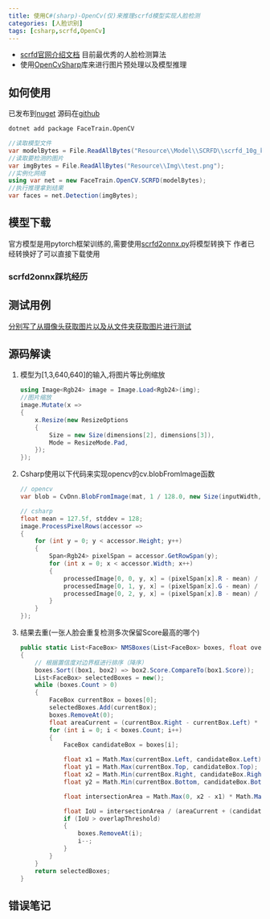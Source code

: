 ```yaml
---
title: 使用C#(sharp)-OpenCv(仅)来推理scrfd模型实现人脸检测
categories: [人脸识别]
tags: [csharp,scrfd,OpenCv]
---
```

* [scrfd官网介绍文档](https://github.com/deepinsight/insightface/tree/master/detection/scrfd) 目前最优秀的人脸检测算法
* 使用[OpenCvSharp](https://github.com/shimat/opencvsharp)库来进行图片预处理以及模型推理

## 如何使用
已发布到[nuget](https://www.nuget.org/packages/FaceTrain.OpenCV/) 源码在[github](https://github.com/laolaolulu/FaceTrain/tree/master/csharp/OpenCV)
```bash
dotnet add package FaceTrain.OpenCV
```
```csharp
//读取模型文件
var modelBytes = File.ReadAllBytes("Resource\\Model\\SCRFD\\scrfd_10g_kps.onnx");
//读取要检测的图片
var imgBytes = File.ReadAllBytes("Resource\\Img\\test.png");
//实例化网络
using var net = new FaceTrain.OpenCV.SCRFD(modelBytes);
//执行推理拿到结果
var faces = net.Detection(imgBytes);
```
## 模型下载
官方模型是用pytorch框架训练的,需要使用[scrfd2onnx.py](https://github.com/deepinsight/insightface/blob/master/detection/scrfd/tools/scrfd2onnx.py)将模型转换下
作者已经转换好了可以直接下载使用

### scrfd2onnx踩坑经历

## 测试用例
[分别写了从摄像头获取图片以及从文件夹获取图片进行测试](https://github.com/laolaolulu/FaceTrain/blob/master/csharp/Tests/SCRFDTests.cs)

## 源码解读
1. 模型为[1,3,640,640]的输入,将图片等比例缩放
    ```csharp
    using Image<Rgb24> image = Image.Load<Rgb24>(img);
    //图片缩放
    image.Mutate(x =>
    {
        x.Resize(new ResizeOptions
        {
            Size = new Size(dimensions[2], dimensions[3]),
            Mode = ResizeMode.Pad,
        });
    });
    ```
2. Csharp使用以下代码来实现opencv的cv.blobFromImage函数

    ```csharp
    // opencv
    var blob = CvDnn.BlobFromImage(mat, 1 / 128.0, new Size(inputWidth, inputHeight), new Scalar(127.5, 127.5, 127.5), true, false);

    // csharp
    float mean = 127.5f, stddev = 128;
    image.ProcessPixelRows(accessor =>
    {
        for (int y = 0; y < accessor.Height; y++)
        {
            Span<Rgb24> pixelSpan = accessor.GetRowSpan(y);
            for (int x = 0; x < accessor.Width; x++)
            {
                processedImage[0, 0, y, x] = (pixelSpan[x].R - mean) / stddev;
                processedImage[0, 1, y, x] = (pixelSpan[x].G - mean) / stddev;
                processedImage[0, 2, y, x] = (pixelSpan[x].B - mean) / stddev;
            }
        }
    });
    ```
3. 结果去重(一张人脸会重复检测多次保留Score最高的哪个)
    ```csharp
    public static List<FaceBox> NMSBoxes(List<FaceBox> boxes, float overlapThreshold)
    {
        // 根据置信度对边界框进行排序（降序）
        boxes.Sort((box1, box2) => box2.Score.CompareTo(box1.Score));
        List<FaceBox> selectedBoxes = new();
        while (boxes.Count > 0)
        {
            FaceBox currentBox = boxes[0];
            selectedBoxes.Add(currentBox);
            boxes.RemoveAt(0);
            float areaCurrent = (currentBox.Right - currentBox.Left) * (currentBox.Bottom - currentBox.Top);
            for (int i = 0; i < boxes.Count; i++)
            {
                FaceBox candidateBox = boxes[i];

                float x1 = Math.Max(currentBox.Left, candidateBox.Left);
                float y1 = Math.Max(currentBox.Top, candidateBox.Top);
                float x2 = Math.Min(currentBox.Right, candidateBox.Right);
                float y2 = Math.Min(currentBox.Bottom, candidateBox.Bottom);

                float intersectionArea = Math.Max(0, x2 - x1) * Math.Max(0, y2 - y1);

                float IoU = intersectionArea / (areaCurrent + (candidateBox.Right - candidateBox.Left) * (candidateBox.Bottom - candidateBox.Top) - intersectionArea);
                if (IoU > overlapThreshold)
                {
                    boxes.RemoveAt(i);
                    i--;
                }
            }
        }
        return selectedBoxes;
    }
    ```
## 错误笔记
